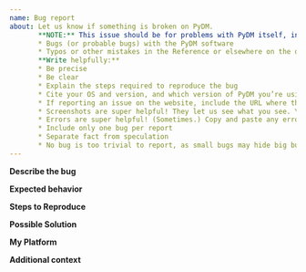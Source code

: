 ```yaml
---
name: Bug report
about: Let us know if something is broken on PyDM.  
       **NOTE:** This issue should be for problems with PyDM itself, including:
       * Bugs (or probable bugs) with the PyDM software
       * Typos or other mistakes in the Reference or elsewhere on the documentation        
       **Write helpfully:**
       * Be precise
       * Be clear
       * Explain the steps required to reproduce the bug
       * Cite your OS and version, and which version of PyDM you’re using
       * If reporting an issue on the website, include the URL where the problem is
       * Screenshots are super helpful! They let us see what you see. You can drag images directly onto the issue text to upload them.
       * Errors are super helpful! (Sometimes.) Copy and paste any errors into the issue.
       * Include only one bug per report
       * Separate fact from speculation
       * No bug is too trivial to report, as small bugs may hide big bugs.
---
```


<!--

-->

**Describe the bug**
<!-- A clear and concise description the bug -->

**Expected behavior**
<!-- A clear and concise description of what you expected to happen -->

**Steps to Reproduce**
<!-- Steps to reproduce the bug -->

**Possible Solution**
<!--
    Not obligatory, but suggest a fix/reason for the bug, or ideas how to 
    implement the addition or change.
--> 

**My Platform**
<!--
    Any details about your specific platform:
    * OS Version
    * Python Version
    * Packages Version (One good start point is the File > About screen at PyDM.
-->

**Additional context**
<!-- Add any other context, links, etc. about the bug here. -->
